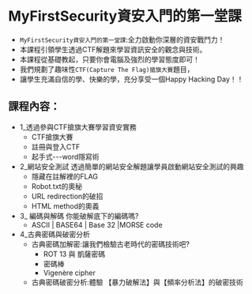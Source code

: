 
# MyFirstSecurity資安入門的第一堂課
- `MyFirstSecurity資安入門的第一堂課`:全力啟動你深層的資安戰鬥力！                               
- 本課程引領學生透過CTF解題來學習資訊安全的觀念與技術。
- 本課程從基礎教起，只要你會電腦及強烈的學習態度即可！
- 我們規劃了趣味性`CTF(Capture The Flag)搶旗大賽`題目，
- 讓學生充滿自信的學、快樂的學，充分享受一個Happy Hacking Day！！

## 課程內容：
- 1_透過參與CTF搶旗大賽學習資安實務	
  - CTF搶旗大賽
  - 註冊與登入CTF
  - 起手式---word隱寫術
- 2_網站安全測試	透過簡單的網站安全解題讓學員啟動網站安全測試的興趣
  - 隱藏在註解裡的FLAG
  - Robot.txt的奧秘
  - URL redirection的破招
  - HTML method的奧義
- 3_ 編碼與解碼	你能破解底下的編碼嗎?
  - ASCII   | BASE64  | Base 32  |MORSE code
- 4_古典密碼與破密分析	
  - 古典密碼加解密:讓我們檢驗古老時代的密碼技術吧?
    - ROT 13 與 凱薩密碼   
    - 密碼棒   
    - Vigenère cipher
  - 古典密碼破密分析:體驗 【暴力破解法】與【頻率分析法】的破密技術

